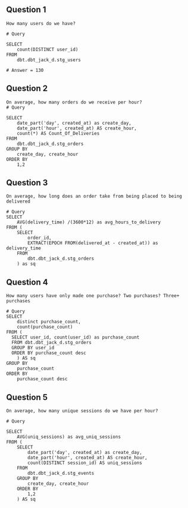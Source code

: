 ## Question 1
    How many users do we have?

    # Query

    SELECT
        count(DISTINCT user_id)
    FROM 
        dbt.dbt_jack_d.stg_users

    # Answer = 130

## Question 2
    On average, how many orders do we receive per hour?
    # Query

    SELECT 
        date_part('day', created_at) as create_day,
        date_part('hour', created_at) AS create_hour, 
        count(*) AS Count_Of_Deliveries
    FROM 
        dbt.dbt_jack_d.stg_orders
    GROUP BY 
        create_day, create_hour
    ORDER BY 
        1,2

## Question 3
    On average, how long does an order take from being placed to being delivered
    
    # Query
    SELECT
        AVG(delivery_time) /(3600*12) as avg_hours_to_delivery
    FROM (
        SELECT
            order_id,
            EXTRACT(EPOCH FROM(delivered_at - created_at)) as delivery_time
        FROM 
            dbt.dbt_jack_d.stg_orders
        ) as sq

## Question 4
    How many users have only made one purchase? Two purchases? Three+ purchases

    # Query
    SELECT 
        distinct purchase_count,
        count(purchase_count)
    FROM (
      SELECT user_id, count(user_id) as purchase_count
      FROM dbt.dbt_jack_d.stg_orders
      GROUP BY user_id
      ORDER BY purchase_count desc
        ) AS sq
    GROUP BY 
        purchase_count
    ORDER BY 
        purchase_count desc

## Question 5
    On average, how many unique sessions do we have per hour?

    # Query

    SELECT 
        AVG(uniq_sessions) as avg_uniq_sessions
    FROM (
        SELECT 
            date_part('day', created_at) as create_day,
            date_part('hour', created_at) AS create_hour, 
            count(DISTINCT session_id) AS uniq_sessions
        FROM 
            dbt.dbt_jack_d.stg_events
        GROUP BY 
            create_day, create_hour
        ORDER BY 
            1,2
        ) AS sq     